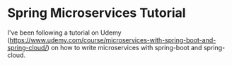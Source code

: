 # Spring Microservices Tutorial
I've been following a tutorial on Udemy (https://www.udemy.com/course/microservices-with-spring-boot-and-spring-cloud/) on how to write microservices with spring-boot and spring-cloud.
